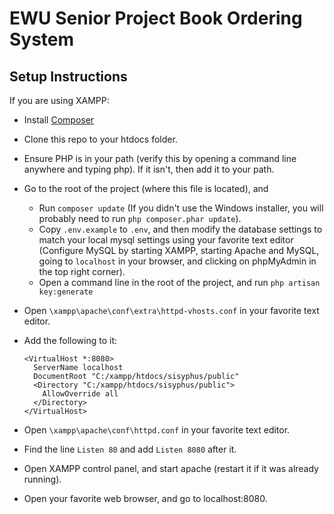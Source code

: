 # EWU Senior Project Book Ordering System


## Setup Instructions
If you are using XAMPP:

* Install [Composer](https://getcomposer.org/download/)
* Clone this repo to your htdocs folder.
* Ensure PHP is in your path (verify this by opening a command line anywhere and typing php). If it isn't, then add it to your path.
* Go to the root of the project (where this file is located), and
    * Run ```composer update``` (If you didn't use the Windows installer, you will probably need to run ```php composer.phar update```).
    * Copy ```.env.example``` to ```.env```, and then modify the database settings to match your local mysql settings using your favorite text editor (Configure MySQL by starting XAMPP, starting Apache and MySQL, going to ```localhost``` in your browser, and clicking on phpMyAdmin in the top right corner).
    * Open a command line in the root of the project, and run `php artisan key:generate`
* Open ```\xampp\apache\conf\extra\httpd-vhosts.conf``` in your favorite text editor.
* Add the following to it:
        
    ```        
    <VirtualHost *:8080>
      ServerName localhost
      DocumentRoot "C:/xampp/htdocs/sisyphus/public"
      <Directory "C:/xampp/htdocs/sisyphus/public">
        AllowOverride all
      </Directory>
    </VirtualHost>
    ```
* Open ```\xampp\apache\conf\httpd.conf``` in your favorite text editor.
* Find the line ```Listen 80``` and add ```Listen 8080``` after it.
* Open XAMPP control panel, and start apache (restart it if it was already running).
* Open your favorite web browser, and go to localhost:8080.
    

